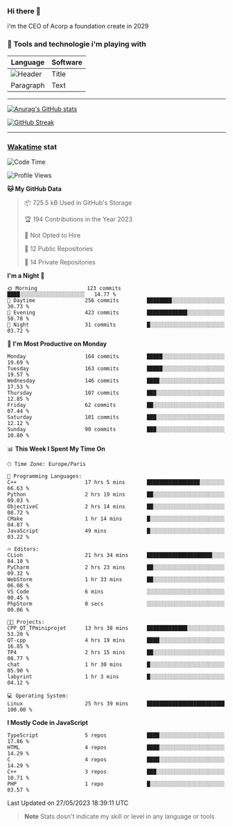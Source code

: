 ### Hi there 👋

i'm the CEO of Acorp a foundation create in 2029  

### 🧰 Tools and technologie i'm playing with

 | Language | Software |
| ----------- | ----------- |
| ![Header](https://img.shields.io/badge/Nuxt3-green&style=for-the-badge&logo=nustjs&logoColor=00DC82) | Title |
| Paragraph | Text |

---

[![Anurag's GitHub stats](https://github-readme-stats.vercel.app/api?username=ackimixs&show_icons=true&theme=github_dark&count_private=true)](https://www.ackimixs.xyz)

[![GitHub Streak](https://github-readme-streak-stats.herokuapp.com?user=Ackimixs&theme=github-dark-blue&date_format=j%20M%5B%20Y%5D&mode=weekly)](https://git.io/streak-stats)

---
 
 ### [Wakatime](https://wakatime.com/) stat

<!--START_SECTION:waka-->
![Code Time](http://img.shields.io/badge/Code%20Time-582%20hrs%2059%20mins-blue)

![Profile Views](http://img.shields.io/badge/Profile%20Views-0-blue)

**🐱 My GitHub Data** 

> 📦 725.5 kB Used in GitHub's Storage 
 > 
> 🏆 194 Contributions in the Year 2023
 > 
> 🚫 Not Opted to Hire
 > 
> 📜 12 Public Repositories 
 > 
> 🔑 14 Private Repositories 
 > 
**I'm a Night 🦉** 

```text
🌞 Morning                123 commits         ████░░░░░░░░░░░░░░░░░░░░░   14.77 % 
🌆 Daytime                256 commits         ████████░░░░░░░░░░░░░░░░░   30.73 % 
🌃 Evening                423 commits         █████████████░░░░░░░░░░░░   50.78 % 
🌙 Night                  31 commits          █░░░░░░░░░░░░░░░░░░░░░░░░   03.72 % 
```
📅 **I'm Most Productive on Monday** 

```text
Monday                   164 commits         █████░░░░░░░░░░░░░░░░░░░░   19.69 % 
Tuesday                  163 commits         █████░░░░░░░░░░░░░░░░░░░░   19.57 % 
Wednesday                146 commits         ████░░░░░░░░░░░░░░░░░░░░░   17.53 % 
Thursday                 107 commits         ███░░░░░░░░░░░░░░░░░░░░░░   12.85 % 
Friday                   62 commits          ██░░░░░░░░░░░░░░░░░░░░░░░   07.44 % 
Saturday                 101 commits         ███░░░░░░░░░░░░░░░░░░░░░░   12.12 % 
Sunday                   90 commits          ███░░░░░░░░░░░░░░░░░░░░░░   10.80 % 
```


📊 **This Week I Spent My Time On** 

```text
🕑︎ Time Zone: Europe/Paris

💬 Programming Languages: 
C++                      17 hrs 5 mins       █████████████████░░░░░░░░   66.63 % 
Python                   2 hrs 19 mins       ██░░░░░░░░░░░░░░░░░░░░░░░   09.03 % 
ObjectiveC               2 hrs 14 mins       ██░░░░░░░░░░░░░░░░░░░░░░░   08.72 % 
CMake                    1 hr 14 mins        █░░░░░░░░░░░░░░░░░░░░░░░░   04.87 % 
JavaScript               49 mins             █░░░░░░░░░░░░░░░░░░░░░░░░   03.22 % 

🔥 Editors: 
CLion                    21 hrs 34 mins      █████████████████████░░░░   84.10 % 
PyCharm                  2 hrs 23 mins       ██░░░░░░░░░░░░░░░░░░░░░░░   09.32 % 
WebStorm                 1 hr 33 mins        ██░░░░░░░░░░░░░░░░░░░░░░░   06.08 % 
VS Code                  6 mins              ░░░░░░░░░░░░░░░░░░░░░░░░░   00.45 % 
PhpStorm                 0 secs              ░░░░░░░░░░░░░░░░░░░░░░░░░   00.06 % 

🐱‍💻 Projects: 
CPP_QT_TPminiprojet      13 hrs 38 mins      █████████████░░░░░░░░░░░░   53.20 % 
QT-cpp                   4 hrs 19 mins       ████░░░░░░░░░░░░░░░░░░░░░   16.85 % 
TP4                      2 hrs 15 mins       ██░░░░░░░░░░░░░░░░░░░░░░░   08.77 % 
chat                     1 hr 30 mins        █░░░░░░░░░░░░░░░░░░░░░░░░   05.90 % 
labyrint                 1 hr 3 mins         █░░░░░░░░░░░░░░░░░░░░░░░░   04.12 % 

💻 Operating System: 
Linux                    25 hrs 39 mins      █████████████████████████   100.00 % 
```

**I Mostly Code in JavaScript** 

```text
TypeScript               5 repos             ████░░░░░░░░░░░░░░░░░░░░░   17.86 % 
HTML                     4 repos             ████░░░░░░░░░░░░░░░░░░░░░   14.29 % 
C                        4 repos             ████░░░░░░░░░░░░░░░░░░░░░   14.29 % 
C++                      3 repos             ███░░░░░░░░░░░░░░░░░░░░░░   10.71 % 
PHP                      1 repo              █░░░░░░░░░░░░░░░░░░░░░░░░   03.57 % 
```




 Last Updated on 27/05/2023 18:39:11 UTC
<!--END_SECTION:waka-->

> **Note**
> Stats dosn't indicate my skill or level in any language or tools
